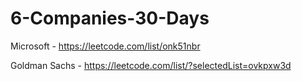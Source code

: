 # 6-Companies-30-Days



Microsoft - https://leetcode.com/list/onk51nbr
 
Goldman Sachs - https://leetcode.com/list/?selectedList=ovkpxw3d
